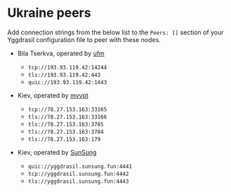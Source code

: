 # Ukraine peers

Add connection strings from the below list to the `Peers: []` section of your
Yggdrasil configuration file to peer with these nodes.

* Bila Tserkva, operated by [ufm](ufm@ufm.lol)
  * `tcp://193.93.119.42:14244`
  * `tls://193.93.119.42:443`
  * `quic://193.93.119.42:1443`

* Kiev, operated by [mvvpt](mvvpt0@bigmir.net)
  * `tcp://78.27.153.163:33165`
  * `tls://78.27.153.163:33166`
  * `tls://78.27.153.163:3785`
  * `tls://78.27.153.163:3784`
  * `tls://78.27.153.163:179`
 
* Kiev, operated by [SunSung](git@sunsung.fun)
  * `quic://yggdrasil.sunsung.fun:4441`
  * `tcp://yggdrasil.sunsung.fun:4442`
  * `tls://yggdrasil.sunsung.fun:4443`
